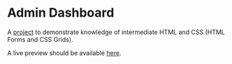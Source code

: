 # Admin Dashboard

A [project](https://www.theodinproject.com/lessons/node-path-intermediate-html-and-css-admin-dashboard)
to demonstrate knowledge of intermediate HTML and CSS (HTML Forms and CSS Grids).

A live preview should be available
[here](https://midhunpradeep.github.io/odin-admin-dashboard/).